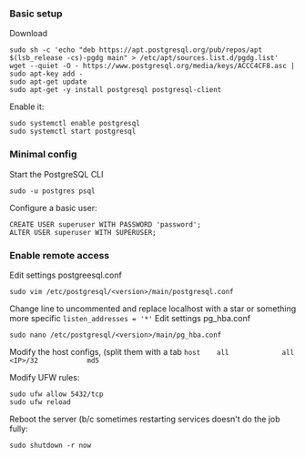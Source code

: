 
### Basic setup

Download
```
sudo sh -c 'echo "deb https://apt.postgresql.org/pub/repos/apt $(lsb_release -cs)-pgdg main" > /etc/apt/sources.list.d/pgdg.list'
wget --quiet -O - https://www.postgresql.org/media/keys/ACCC4CF8.asc | sudo apt-key add -
sudo apt-get update
sudo apt-get -y install postgresql postgresql-client
```

Enable it:
```
sudo systemctl enable postgresql
sudo systemctl start postgresql
```

### Minimal config
Start the PostgreSQL CLI
```
sudo -u postgres psql
```

Configure a basic user:
```
CREATE USER superuser WITH PASSWORD 'password';
ALTER USER superuser WITH SUPERUSER;
```


### Enable remote access
Edit settings postgreesql.conf
```
sudo vim /etc/postgresql/<version>/main/postgresql.conf
```
Change line to uncommented and replace localhost with a star or something more specific
```listen_addresses = '*'```
Edit settings pg_hba.conf
```
sudo nano /etc/postgresql/<version>/main/pg_hba.conf
```
Modify the host configs, (split them with a tab
```host    all             all             <IP>/32            md5```

Modify UFW rules:
```
sudo ufw allow 5432/tcp
sudo ufw reload
```

Reboot the server (b/c sometimes restarting services doesn't do the job fully:
```
sudo shutdown -r now
```
